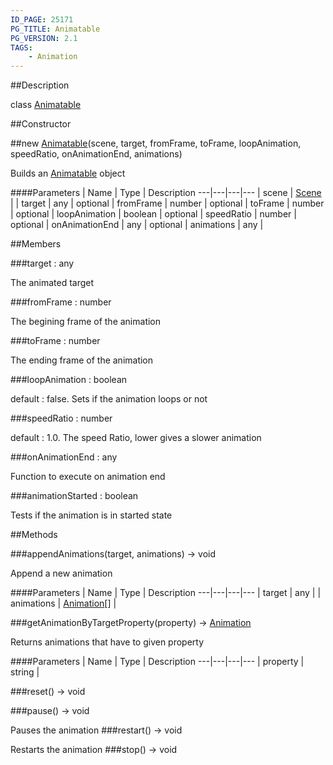 ```yaml
---
ID_PAGE: 25171
PG_TITLE: Animatable
PG_VERSION: 2.1
TAGS:
    - Animation
---
```

##Description

class [Animatable](/classes/2.2/Animatable)



##Constructor

##new [Animatable](/classes/2.2/Animatable)(scene, target, fromFrame, toFrame, loopAnimation, speedRatio, onAnimationEnd, animations)

Builds an [Animatable](/classes/2.2/Animatable) object

####Parameters
 | Name | Type | Description
---|---|---|---
 | scene | [Scene](/classes/2.2/Scene) | 
 | target | any | 
optional | fromFrame | number | 
optional | toFrame | number | 
optional | loopAnimation | boolean | 
optional | speedRatio | number | 
optional | onAnimationEnd | any | 
optional | animations | any | 

##Members

###target : any

The animated target

###fromFrame : number

The begining frame of the animation

###toFrame : number

The ending frame of the animation

###loopAnimation : boolean

default : false. Sets if the animation loops or not

###speedRatio : number

default : 1.0. The speed Ratio, lower gives a slower animation

###onAnimationEnd : any

Function to execute on animation end

###animationStarted : boolean

Tests if the animation is in started state

##Methods

###appendAnimations(target, animations) &rarr; void

Append a new animation

####Parameters
 | Name | Type | Description
---|---|---|---
 | target | any | 
 | animations | [Animation](/classes/2.2/Animation)[] | 

###getAnimationByTargetProperty(property) &rarr; [Animation](/classes/2.2/Animation)

Returns animations that have to given property

####Parameters
 | Name | Type | Description
---|---|---|---
 | property | string | 

###reset() &rarr; void


###pause() &rarr; void

Pauses the animation
###restart() &rarr; void

Restarts the animation
###stop() &rarr; void


